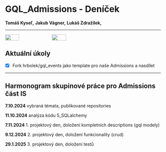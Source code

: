 # GQL_Admissions - Deníček

__Tomáš Kyseľ,__ 
__Jakub Vágner,__ 
__Lukáš Zdražílek,__ 
________________________________________________________________________

<div style="display: flex;">
  <img src="https://external-content.duckduckgo.com/iu/?u=http%3A%2F%2Fi.qkme.me%2FDT1.jpg&f=1&nofb=1&ipt=29524da4934a16ecce3113def5671ffa17ed0ca2f03b1ec6272343a198b6d0cb&ipo=images" style="width: 30%">
  <img src="https://external-content.duckduckgo.com/iu/?u=https%3A%2F%2Fpbs.twimg.com%2Fmedia%2FDcXYPtOVAAAoOKa.jpg&f=1&nofb=1&ipt=0fc47f721244bc99d0a6437e702c8b96f4e700beec4126987c92975e234f23e9&ipo=images" style="width: 30%">
</div>

## Aktuální úkoly

- [x] Fork hrbolek/gql_events jako template pro naše Admissions a nasdílet
________________________________________________________________________

## Harmonogram skupinové práce pro Admissions část IS

__7.10.2024__ vybraná témata, publikované repositories

__11.10.2024__ analýza kódu 5_SQLalchemy 

__7.11.2024__ 1. projektový den, doložení kompletních descriptions (gql modely)

__9.12.2024__ 2. projektový den, doložení funkcionality (crud)

__29.1.2025__ 3. projektový den, doložení testů
